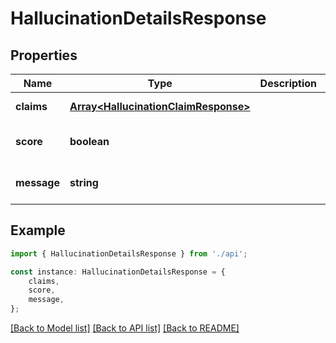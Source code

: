 # HallucinationDetailsResponse


## Properties

Name | Type | Description | Notes
------------ | ------------- | ------------- | -------------
**claims** | [**Array&lt;HallucinationClaimResponse&gt;**](HallucinationClaimResponse.md) |  | [default to undefined]
**score** | **boolean** |  | [optional] [default to undefined]
**message** | **string** |  | [optional] [default to undefined]

## Example

```typescript
import { HallucinationDetailsResponse } from './api';

const instance: HallucinationDetailsResponse = {
    claims,
    score,
    message,
};
```

[[Back to Model list]](../README.md#documentation-for-models) [[Back to API list]](../README.md#documentation-for-api-endpoints) [[Back to README]](../README.md)
